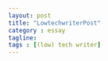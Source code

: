 ```yaml
---
layout: post
title: "LowtechwriterPost"
category : essay
tagline:
tags : [(low) tech writer]
---
```

